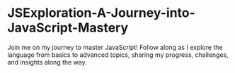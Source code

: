 # JSExploration-A-Journey-into-JavaScript-Mastery
Join me on my journey to master JavaScript! Follow along as I explore the language from basics to advanced topics, sharing my progress, challenges, and insights along the way.
